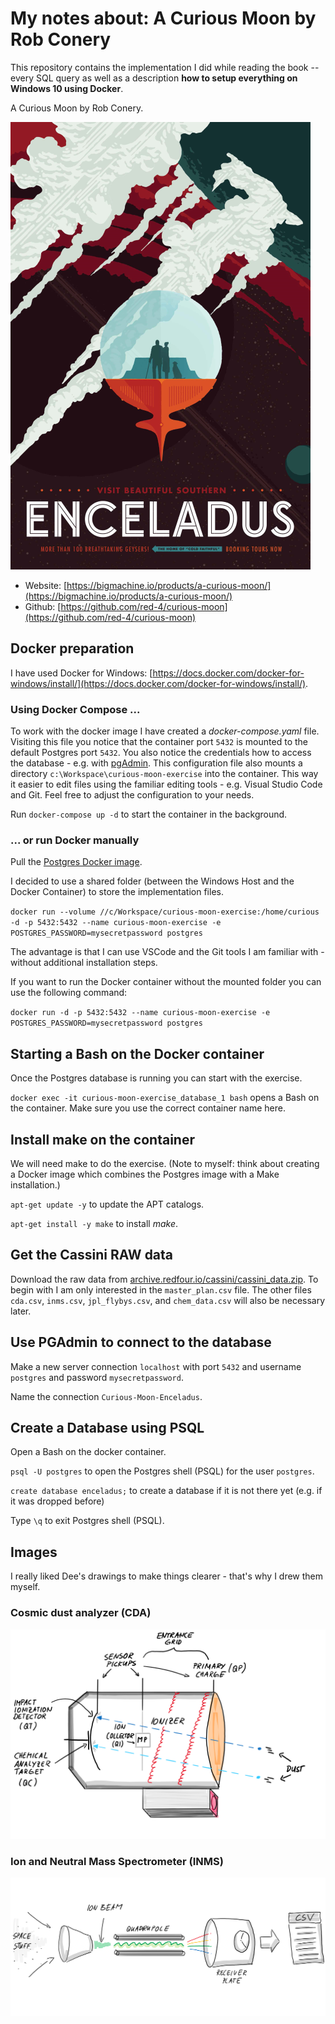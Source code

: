 # My notes about: A Curious Moon by Rob Conery

This repository contains the implementation I did while reading the book -- every SQL query as well as a description **how to setup everything on Windows 10 using Docker**.

A Curious Moon by Rob Conery.

![cover](./images/cover.png)

- Website: [https://bigmachine.io/products/a-curious-moon/](https://bigmachine.io/products/a-curious-moon/)
- Github: [https://github.com/red-4/curious-moon](https://github.com/red-4/curious-moon)

## Docker preparation

I have used Docker for Windows: [https://docs.docker.com/docker-for-windows/install/](https://docs.docker.com/docker-for-windows/install/).

### Using Docker Compose ...

To work with the docker image I have created a *docker-compose.yaml* file. 
Visiting this file you notice that the container port `5432` is mounted to the default Postgres port `5432`.
You also notice the credentials how to access the database - e.g. with [pgAdmin](https://www.pgadmin.org/).
This configuration file also mounts a directory `c:\Workspace\curious-moon-exercise` into the container.
This way it easier to edit files using the familiar editing tools - e.g. Visual Studio Code and Git.
Feel free to adjust the configuration to your needs.

Run `docker-compose up -d` to start the container in the background. 

### ... or run Docker manually

Pull the [Postgres Docker image](https://hub.docker.com/_/postgres).

I decided to use a shared folder (between the Windows Host and the Docker Container) to store the implementation files.

`docker run --volume //c/Workspace/curious-moon-exercise:/home/curious -d -p 5432:5432 --name curious-moon-exercise -e POSTGRES_PASSWORD=mysecretpassword postgres`

The advantage is that I can use VSCode and the Git tools I am familiar with - without additional installation steps.

If you want to run the Docker container without the mounted folder you can use the following command:

`docker run -d -p 5432:5432 --name curious-moon-exercise -e POSTGRES_PASSWORD=mysecretpassword postgres`

## Starting a Bash on the Docker container

Once the Postgres database is running you can start with the exercise.

`docker exec -it curious-moon-exercise_database_1 bash` opens a Bash on the container. Make sure you use the correct container name here.

## Install make on the container

We will need make to do the exercise. (Note to myself: think about creating a Docker image which combines the Postgres image with a Make installation.)

`apt-get update -y` to update the APT catalogs.

`apt-get install -y make` to install _make_.

## Get the Cassini RAW data

Download the raw data from [archive.redfour.io/cassini/cassini_data.zip](archive.redfour.io/cassini/cassini_data.zip). To begin with I am only interested in the `master_plan.csv` file. The other files `cda.csv`, `inms.csv`, `jpl_flybys.csv`, and `chem_data.csv` will also be necessary later.

## Use PGAdmin to connect to the database

Make a new server connection `localhost` with port `5432` and username `postgres` and password `mysecretpassword`.

Name the connection `Curious-Moon-Enceladus`.

## Create a Database using PSQL

Open a Bash on the docker container.

`psql -U postgres` to open the Postgres shell (PSQL) for the user `postgres`.

`create database enceladus;` to create a database if it is not there yet (e.g. if it was dropped before)

Type `\q` to exit Postgres shell (PSQL).

## Images

I really liked Dee's drawings to make things clearer - that's why I drew them myself.

### Cosmic dust analyzer (CDA)

![cda](./images/cda.png)

### Ion and Neutral Mass Spectrometer (INMS)

![inms](./images/inms.png)